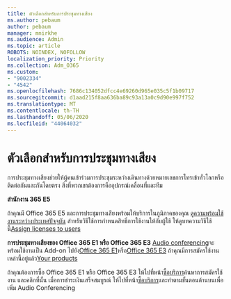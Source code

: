 ```yaml
---
title: ตัวเลือกสําหรับการประชุมทางเสียง
ms.author: pebaum
author: pebaum
manager: mnirkhe
ms.audience: Admin
ms.topic: article
ROBOTS: NOINDEX, NOFOLLOW
localization_priority: Priority
ms.collection: Adm_O365
ms.custom:
- "9002334"
- "4542"
ms.openlocfilehash: 7686c134052dfcc4e69260d965e035c5f1b09717
ms.sourcegitcommit: d1aad215f8aa636ba89c93a13a0c9d90e997f752
ms.translationtype: MT
ms.contentlocale: th-TH
ms.lasthandoff: 05/06/2020
ms.locfileid: "44064032"
---
```

# <a name="options-for-audio-conferencing"></a>ตัวเลือกสําหรับการประชุมทางเสียง

การประชุมทางเสียงช่วยให้ผู้คนเข้าร่วมการประชุมระหว่างเดินทางด้วยหมายเลขการโทรเข้าทั่วโลกหรือติดต่อกันและกันโดยตรง  สิ่งที่พวกเขาต้องการคืออุปกรณ์เคลื่อนที่และทีม

**สํานักงาน 365 E5**

ถ้าคุณมี Office 365 E5 และการประชุมทางเสียงพร้อมให้บริการในภูมิภาคของคุณ   [ดูความพร้อมใช้งานระหว่างประเทศปัจจุบัน](https://go.microsoft.com/fwlink/p/?LinkID=839556)  สําหรับวิธีใช้การกําหนดสิทธิ์การใช้งานให้กับผู้ใช้ ให้ดูบทความวิธีใช้นี้[Assign licenses to users](https://docs.microsoft.com/microsoft-365/admin/manage/assign-licenses-to-users)

**การประชุมทางเสียงของ Office 365 E1 หรือ Office 365 E3**
[Audio conferencing](https://products.office.com/microsoft-teams/online-meeting-solutions#customerstoryregion2)จะพร้อมใช้งานเป็น Add-on ไปยัง[Office 365 E1](https://www.microsoft.com/microsoft-365/business/office-365-enterprise-e1-business-software)หรือ[Office 365 E3](https://www.microsoft.com/microsoft-365/business/office-365-enterprise-e3-business-software)  ถ้าคุณมีการสมัครใช้งานเหล่านี้อยู่แล้ว[Your products](https://go.microsoft.com/fwlink/p/?linkid=842054)

ถ้าคุณต้องการซื้อ Office 365 E1 หรือ Office 365 E3 ให้ไปที่หน้า[ซื้อบริการ](https://go.microsoft.com/fwlink/p/?linkid=868433)ค้นหาการสมัครใช้งาน และคลิกที่นั้น  เมื่อการชําระเงินเสร็จสมบูรณ์ ให้ไปที่หน้า[ซื้อบริการ](https://go.microsoft.com/fwlink/p/?linkid=868433)และทําตามขั้นตอนด้านบนเพื่อเพิ่ม Audio Conferencing
